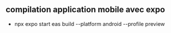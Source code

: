 ## compilation application mobile avec expo
- npx expo start
eas build --platform android --profile preview